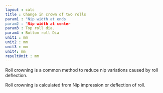 ```yaml
---
layout : calc
title : Change in crown of two rolls
param1 : "Nip width at ends
param2 : "Nip width at center
param3 : Top roll dia.
param4 : Bottom roll Dia
unit1 : mm
unit2 : mm
unit3 : mm
unit4: mm
resultUnit : mm
---
```




Roll crowning is  a common method to reduce nip variations caused by roll deflection.  

Roll crowning is calculated from Nip impression or deflection of roll.

<script>  
    const inputs = document.querySelectorAll('inpur');    
    inputs.forEach(input => {
      // Check on input
      input.addEventListener('input', () => {
        
        // Auto-calculate on every input change
        calculate();
      });      
      // Check on page load
      if (input.value) {
        input.closest('.outlined-field').classList.add('has-content');
      }
    });

    // Calculate function 
    function calculate() {
      const nipWidthEnd = parseFloat(document.getElementById('param1').value) || 0;
      const nipWidthCenter = parseFloat(document.getElementById('param2').value) || 0;
      const topDia = parseFloat(document.getElementById('param3').value) || 0;
      const bottomDia= parseFloat(document.getElementById('param4').value) || 0;
      //const param4 = parseFloat(document.getElementById('param4').value) || 0;
      //const param5 = parseFloat(document.getElementById('param5').value) || 0;
      
      // Example calculation: sum of all parameters
      // Replace this with your actual formula
      ((v1.pow(2.0) - v2.pow(2.0)) * -(-v3 - v4) / (2 * v3 * v4))
      const result = ((Math.pow(nipWidthEnd, 2) - Math.pow(nipWidthCenter, 2)) * -(-topDia - bottomDia)) / (2 * topDia * bottomDia)
      
      document.getElementById('result').innerText = result.toFixed(2);
    }


</script>